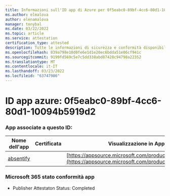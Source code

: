 ```yaml
---
title: Informazioni sull'ID app di Azure per 0f5eabc0-89bf-4cc6-80d1-10094b5919d2
ms.author: elmalova
author: elenamalova
manager: tonybal
ms.date: 03/22/2022
ms.topic: article
ms.service: attestation
certification_type: attested
description: Tutte le informazioni di sicurezza e conformità disponibili per 0f5eabc0-89bf-4cc6-80d1-10094b5919d2.
ms.openlocfilehash: 039a798e10d0fe6e1d1e20ec6bdda51e06cf941c
ms.sourcegitcommit: 9199fd569c5e7c5dd338abd87428c94798a22352
ms.translationtype: MT
ms.contentlocale: it-IT
ms.lasthandoff: 03/23/2022
ms.locfileid: "63747986"
---
```

# <a name="azure-app-id-0f5eabc0-89bf-4cc6-80d1-10094b5919d2"></a>ID app azure: 0f5eabc0-89bf-4cc6-80d1-10094b5919d2


### <a name="apps-associated-with-this-id"></a>App associate a questo ID:
| **Nome dell'app** | **Certificata** | **Visualizzazione in AppSource** |
|--------------|---------------|-----------------------|
| [absentify](../forward/WA200003833.md) |  | [https://appsource.microsoft.com/product/office/WA200003833](https://appsource.microsoft.com/product/office/WA200003833) |

### <a name="microsoft-365-app-compliance-status"></a>Microsoft 365 stato conformità app
- Publisher Attestaton Status: Completed

